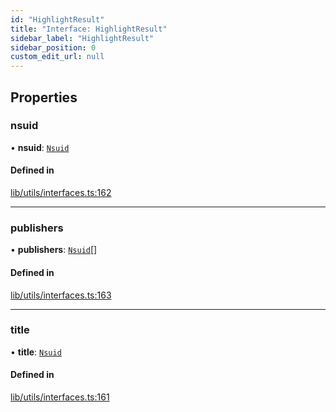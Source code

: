 ```yaml
---
id: "HighlightResult"
title: "Interface: HighlightResult"
sidebar_label: "HighlightResult"
sidebar_position: 0
custom_edit_url: null
---
```


## Properties

### nsuid

• **nsuid**: [`Nsuid`](Nsuid)

#### Defined in

[lib/utils/interfaces.ts:162](https://github.com/lmmfranco/nintendo-switch-eshop/blob/a444be3/src/lib/utils/interfaces.ts#L162)

___

### publishers

• **publishers**: [`Nsuid`](Nsuid)[]

#### Defined in

[lib/utils/interfaces.ts:163](https://github.com/lmmfranco/nintendo-switch-eshop/blob/a444be3/src/lib/utils/interfaces.ts#L163)

___

### title

• **title**: [`Nsuid`](Nsuid)

#### Defined in

[lib/utils/interfaces.ts:161](https://github.com/lmmfranco/nintendo-switch-eshop/blob/a444be3/src/lib/utils/interfaces.ts#L161)
